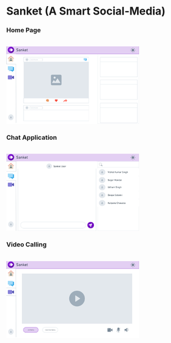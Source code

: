 # Sanket (A Smart Social-Media)

<p align="center">
<h3> Home Page</h3>
 <br>
  <img src=".\src\Components\ReadmeImg\Home.png" width="350" alt="accessibility text">
  <br>
  <h3> Chat Application</h3>
   <br>
   <img src=".\src\Components\ReadmeImg\Chat.png" width="350" alt="accessibility text">
   <br><h3>Video Calling</h3>
    <br>
    <img src=".\src\Components\ReadmeImg\VC.png" width="350" alt="accessibility text">
</p>